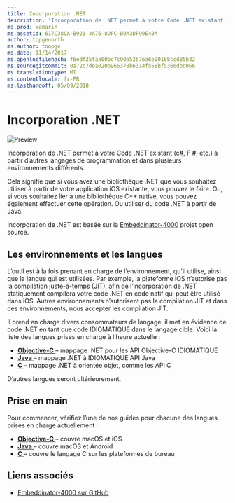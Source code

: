 ```yaml
---
title: Incorporation .NET
description: 'Incorporation de .NET permet à votre Code .NET existant (c#, F #, etc.) à être consommés à partir d’autres langages de programmation'
ms.prod: xamarin
ms.assetid: 617C38CA-B921-4A76-8DFC-B0A3DF90E48A
author: topgenorth
ms.author: toopge
ms.date: 11/14/2017
ms.openlocfilehash: f6edf25faa00bc7c90a52b76a6e90168ccd85b32
ms.sourcegitcommit: 0a72c7dea020b965378b6314f558bf5360dbd066
ms.translationtype: MT
ms.contentlocale: fr-FR
ms.lasthandoff: 05/09/2018
---
```

# <a name="net-embedding"></a>Incorporation .NET

![Preview](~/media/shared/preview.png)

Incorporation de .NET permet à votre Code .NET existant (c#, F #, etc.) à partir d’autres langages de programmation et dans plusieurs environnements différents.

Cela signifie que si vous avez une bibliothèque .NET que vous souhaitez utiliser à partir de votre application iOS existante, vous pouvez le faire.   Ou, si vous souhaitez lier à une bibliothèque C++ native, vous pouvez également effectuer cette opération.   Ou utiliser du code .NET à partir de Java.

Incorporation de .NET est basée sur la [Embeddinator-4000](https://github.com/mono/Embeddinator-4000) projet open source.

## <a name="environments-and-languages"></a>Les environnements et les langues

L’outil est à la fois prenant en charge de l’environnement, qu'il utilise, ainsi que la langue qui est utilisées.   Par exemple, la plateforme iOS n’autorise pas la compilation juste-à-temps (JIT), afin de l’incorporation de .NET statiquement compilera votre code .NET en code natif qui peut être utilisé dans iOS.  Autres environnements n’autorisent pas la compilation JIT et dans ces environnements, nous accepter les compilation JIT.

Il prend en charge divers consommateurs de langage, il met en évidence de code .NET en tant que code IDIOMATIQUE dans le langage cible.   Voici la liste des langues prises en charge à l’heure actuelle :

- [**Objective-C** ](objective-c/index.md) – mappage .NET pour les API Objective-C IDIOMATIQUE
- [**Java** ](android/index.md) – mappage .NET à IDIOMATIQUE API Java
- [**C** ](get-started/c.md) – mappage .NET à orientée objet, comme les API C

D’autres langues seront ultérieurement.

## <a name="getting-started"></a>Prise en main

Pour commencer, vérifiez l’une de nos guides pour chacune des langues prises en charge actuellement :

- [**Objective-C** ](get-started/objective-c/index.md) – couvre macOS et iOS
- [**Java** ](get-started/java/index.md) – couvre macOS et Android
- [**C** ](get-started/c.md) – couvre le langage C sur les plateformes de bureau

## <a name="related-links"></a>Liens associés

- [Embeddinator-4000 sur GitHub](https://github.com/mono/Embeddinator-4000)

